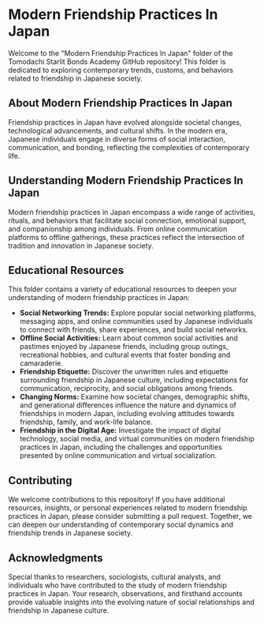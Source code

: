 # Modern Friendship Practices In Japan

Welcome to the "Modern Friendship Practices In Japan" folder of the Tomodachi Starlit Bonds Academy GitHub repository! This folder is dedicated to exploring contemporary trends, customs, and behaviors related to friendship in Japanese society.

## About Modern Friendship Practices In Japan

Friendship practices in Japan have evolved alongside societal changes, technological advancements, and cultural shifts. In the modern era, Japanese individuals engage in diverse forms of social interaction, communication, and bonding, reflecting the complexities of contemporary life.

## Understanding Modern Friendship Practices In Japan

Modern friendship practices in Japan encompass a wide range of activities, rituals, and behaviors that facilitate social connection, emotional support, and companionship among individuals. From online communication platforms to offline gatherings, these practices reflect the intersection of tradition and innovation in Japanese society.

## Educational Resources

This folder contains a variety of educational resources to deepen your understanding of modern friendship practices in Japan:

- **Social Networking Trends:** Explore popular social networking platforms, messaging apps, and online communities used by Japanese individuals to connect with friends, share experiences, and build social networks.
- **Offline Social Activities:** Learn about common social activities and pastimes enjoyed by Japanese friends, including group outings, recreational hobbies, and cultural events that foster bonding and camaraderie.
- **Friendship Etiquette:** Discover the unwritten rules and etiquette surrounding friendship in Japanese culture, including expectations for communication, reciprocity, and social obligations among friends.
- **Changing Norms:** Examine how societal changes, demographic shifts, and generational differences influence the nature and dynamics of friendships in modern Japan, including evolving attitudes towards friendship, family, and work-life balance.
- **Friendship in the Digital Age:** Investigate the impact of digital technology, social media, and virtual communities on modern friendship practices in Japan, including the challenges and opportunities presented by online communication and virtual socialization.

## Contributing

We welcome contributions to this repository! If you have additional resources, insights, or personal experiences related to modern friendship practices in Japan, please consider submitting a pull request. Together, we can deepen our understanding of contemporary social dynamics and friendship trends in Japanese society.

## Acknowledgments

Special thanks to researchers, sociologists, cultural analysts, and individuals who have contributed to the study of modern friendship practices in Japan. Your research, observations, and firsthand accounts provide valuable insights into the evolving nature of social relationships and friendship in Japanese culture.
